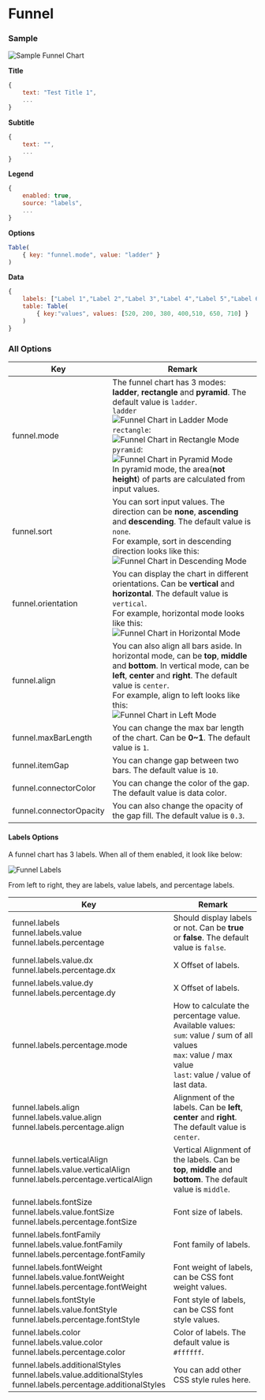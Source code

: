 # Funnel

### Sample

![Sample Funnel Chart](images/funnel.png)

**Title**

```javascript
{
    text: "Test Title 1",
    ...
}
```

**Subtitle**

```javascript
{
    text: "",
    ...
}
```

**Legend**

```javascript
{
	enabled: true,
    source: "labels",
    ...
}
```

**Options**

```javascript
Table(
    { key: "funnel.mode", value: "ladder" }
)
```

**Data**

```javascript
{
    labels: ["Label 1","Label 2","Label 3","Label 4","Label 5","Label 6","Label 7"],
    table: Table(
        { key:"values", values: [520, 200, 380, 400,510, 650, 710] }
    )
}
```

### All Options

| Key                     | Remark                                                       |
| ----------------------- | ------------------------------------------------------------ |
| funnel.mode             | The funnel chart has 3 modes: **ladder**, **rectangle** and **pyramid**. The default value is `ladder`.<br />`ladder`<br />![Funnel Chart in Ladder Mode](images/funnel-ladder.png)<br />`rectangle`:<br />![Funnel Chart in Rectangle Mode](images/funnel-rectangle.png)<br />`pyramid`:<br />![Funnel Chart in Pyramid Mode](images/funnel-pyramid.png)<br />In pyramid mode, the area(**not height**) of parts are calculated from input values. |
| funnel.sort             | You can sort input values. The direction can be **none**, **ascending** and **descending**. The default value is `none`.<br />For example, sort in descending direction looks like this:<br />![Funnel Chart in Descending Mode](/images/funnel-descending.png) |
| funnel.orientation      | You can display the chart in different orientations. Can be **vertical** and **horizontal**. The default value is `vertical`.<br /> For example, horizontal mode looks like this:<br />![Funnel Chart in Horizontal Mode](images/funnel-horizontal.png) |
| funnel.align            | You can also align all bars aside. In horizontal mode, can be **top**, **middle** and **bottom**. In vertical mode, can be **left**, **center** and **right**. The default value is `center`.<br />  For example, align to left looks like this:<br />![Funnel Chart in Left Mode](images/funnel-left.png) |
| funnel.maxBarLength     | You can change the max bar length of the chart. Can be **0~1**. The default value is `1`. |
| funnel.itemGap          | You can change gap between two bars. The default value is `10`. |
| funnel.connectorColor   | You can change the color of the gap. The default value is data color. |
| funnel.connectorOpacity | You can also change the opacity of the gap fill. The default value is `0.3`. |

#### Labels Options

A funnel chart has 3 labels. When all of them enabled, it look like below:

![Funnel Labels](images/funnel-labels.png)

From left to right, they are labels, value labels, and percentage labels.

| Key                                                          | Remark                                                       |
| ------------------------------------------------------------ | ------------------------------------------------------------ |
| funnel.labels<br />funnel.labels.value<br />funnel.labels.percentage | Should display labels or not. Can be **true** or **false**. The default value is `false`. |
| funnel.labels.value.dx<br />funnel.labels.percentage.dx      | X Offset of labels.                                          |
| funnel.labels.value.dy<br />funnel.labels.percentage.dy      | X Offset of labels.                                          |
| funnel.labels.percentage.mode                                | How to calculate the percentage value. Available values:<br />`sum`: value / sum of all values<br />`max`: value / max value<br />`last`: value / value of last data. |
| funnel.labels.align<br />funnel.labels.value.align<br />funnel.labels.percentage.align | Alignment of the labels. Can be **left**, **center** and **right**. The default value is `center`. |
| funnel.labels.verticalAlign<br />funnel.labels.value.verticalAlign<br />funnel.labels.percentage.verticalAlign | Vertical Alignment of the labels. Can be **top**, **middle** and **bottom**. The default value is `middle`. |
| funnel.labels.fontSize<br />funnel.labels.value.fontSize<br />funnel.labels.percentage.fontSize | Font size of labels.                                         |
| funnel.labels.fontFamily<br />funnel.labels.value.fontFamily<br />funnel.labels.percentage.fontFamily | Font family of labels.                                       |
| funnel.labels.fontWeight<br />funnel.labels.value.fontWeight<br />funnel.labels.percentage.fontWeight | Font weight of labels, can be CSS font weight values.        |
| funnel.labels.fontStyle<br />funnel.labels.value.fontStyle<br />funnel.labels.percentage.fontStyle | Font style of labels, can be CSS font style values.          |
| funnel.labels.color<br />funnel.labels.value.color<br />funnel.labels.percentage.color | Color of labels. The default value is `#ffffff`.             |
| funnel.labels.additionalStyles<br />funnel.labels.value.additionalStyles<br />funnel.labels.percentage.additionalStyles | You can add other CSS style rules here.                      |


